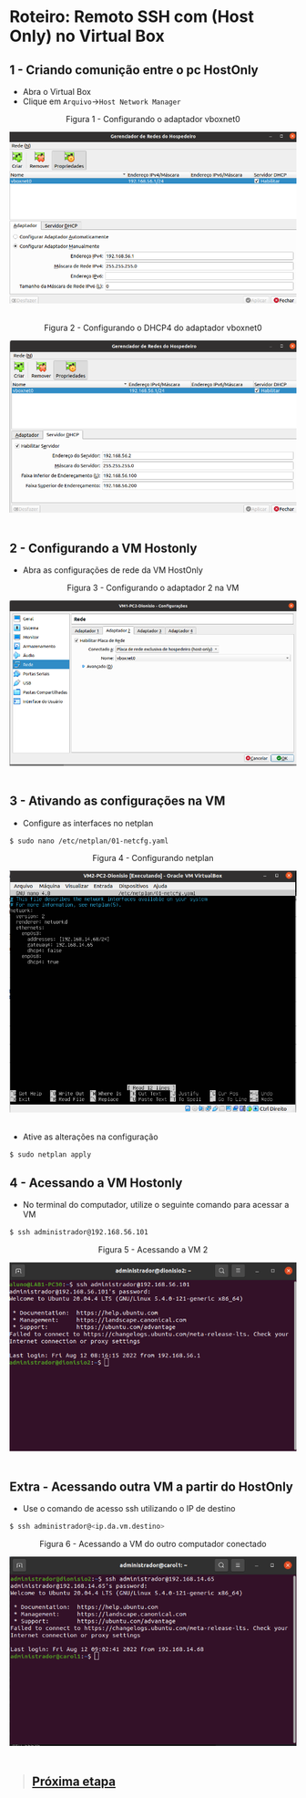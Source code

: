 # Roteiro: Remoto SSH com (Host Only) no Virtual Box

## 1 - Criando comunição entre o pc HostOnly

- Abra o Virtual Box
- Clique em `Arquivo`->`Host Network Manager`

<div align="center">
  <p>Figura 1 - Configurando o adaptador vboxnet0</p>
  <img src="../Imagens/etapa5-configurando-adaptador.png" />
  <br><br>
</div>

<div align="center">
  <p>Figura 2 - Configurando o DHCP4 do adaptador vboxnet0</p>
  <img src="../Imagens/etapa5-configurando-dhcp4.png" />
  <br><br>
</div>

## 2 - Configurando a VM Hostonly

- Abra as configurações de rede da VM HostOnly

<div align="center">
  <p>Figura 3 - Configurando o adaptador 2 na VM</p>
  <img src="../Imagens/adaptador2.png" />
  <br><br>
</div>

## 3 - Ativando as configurações na VM

- Configure as interfaces no netplan

```bash
$ sudo nano /etc/netplan/01-netcfg.yaml
```

<div align="center">
  <p>Figura 4 - Configurando netplan</p>
  <img src="../Imagens/etapa5-configurando-adaptador2.png" />
  <br><br>
</div>

- Ative as alterações na configuração

```bash
$ sudo netplan apply
```

## 4 - Acessando a VM Hostonly

- No terminal do computador, utilize o seguinte comando para acessar a VM

```bash
$ ssh administrador@192.168.56.101
```

<div align="center">
  <p>Figura 5 - Acessando a VM 2</p>
  <img src="../Imagens/etapa5-acessando-hostonly.png" />
  <br><br>
</div>

## Extra - Acessando outra VM a partir do HostOnly

- Use o comando de acesso ssh utilizando o IP de destino

```bash
$ ssh administrador@<ip.da.vm.destino>
```

<div align="center">
  <p>Figura 6 - Acessando a VM do outro computador conectado</p>
  <img src="../Imagens/etapa5-hostonly-computador2.png" />
  <br><br>
</div>

> ## <a href="./6.md">Próxima etapa</a>
